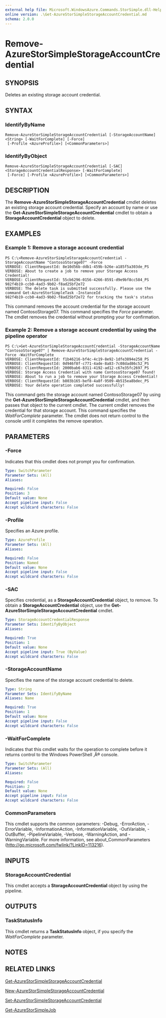 ```yaml
---
external help file: Microsoft.WindowsAzure.Commands.StorSimple.dll-Help.xml
online version: .\Get-AzureStorSimpleStorageAccountCredential.md
schema: 2.0.0
---
```


# Remove-AzureStorSimpleStorageAccountCredential

## SYNOPSIS
Deletes an existing storage account credential.

## SYNTAX

### IdentifyByName
```
Remove-AzureStorSimpleStorageAccountCredential [-StorageAccountName] <String> [-WaitForComplete] [-Force]
 [-Profile <AzureProfile>] [<CommonParameters>]
```

### IdentifyByObject
```
Remove-AzureStorSimpleStorageAccountCredential [-SAC] <StorageAccountCredentialResponse> [-WaitForComplete]
 [-Force] [-Profile <AzureProfile>] [<CommonParameters>]
```

## DESCRIPTION
The **Remove-AzureStorSimpleStorageAccountCredential** cmdlet deletes an existing storage account credential.
Specify an account by name or use the **Get-AzureStorSimpleStorageAccountCredential** cmdlet to obtain a **StorageAccountCredential** object to delete.

## EXAMPLES

### Example 1: Remove a storage account credential
```
PS C:\>Remove-AzureStorSimpleStorageAccountCredential -StorageAccountName "ContosoStorage07" -Force
VERBOSE: ClientRequestId: 8e10d56b-ddb1-459b-b26e-a185f5a303de_PS
VERBOSE: About to create a job to remove your Storage Access Credential! 
VERBOSE: ClientRequestId: 55cb6296-0156-4266-8591-d9e9bf8cc584_PS
982f4b19-ccb0-4ad3-9b02-f8ad25bf2e72
VERBOSE: The delete task is submitted successfully. Please use the command Get-AzureStorSimpleTask -InstanceId
982f4b19-ccb0-4ad3-9b02-f8ad25bf2e72 for tracking the task's status
```

This command removes the account credential for the storage account named ContosoStorage07.
This command specifies the *Force* parameter.
The cmdlet removes the credential without prompting your for confirmation.

### Example 2: Remove a storage account credential by using the pipeline operator
```
PS C:\>Get-AzureStorSimpleStorageAccountCredential -StorageAccountName "ContosoStorage07" | Remove-AzureStorSimpleStorageAccountCredential -Force -WaitForComplete
VERBOSE: ClientRequestId: f1b46216-bf4c-4c19-8e92-1dfe3894e258_PS
VERBOSE: ClientRequestId: 0d946f8f-c771-4ade-8a83-7c08dad86c52_PS
VERBOSE: ClientRequestId: 2000bab6-8311-4192-ad12-c67e35fc2697_PS
VERBOSE: Storage Access Credential with name ContosoStorage07 found! 
VERBOSE: About to run a job to remove your Storage Access Credential! 
VERBOSE: ClientRequestId: b803b165-bef8-4a8f-9509-4b515ea8bdec_PS
VERBOSE: Your delete operation completed successfully!
```

This command gets the storage account named ContosoStorage07 by using the **Get-AzureStorSimpleStorageAccountCredential** cmdlet, and then passes that object to the current cmdlet.
The current cmdlet removes the credential for that storage account.
This command specifies the *WaitForComplete* parameter.
The cmdlet does not return control to the console until it completes the remove operation.

## PARAMETERS

### -Force
Indicates that this cmdlet does not prompt you for confirmation.

```yaml
Type: SwitchParameter
Parameter Sets: (All)
Aliases: 

Required: False
Position: 3
Default value: None
Accept pipeline input: False
Accept wildcard characters: False
```

### -Profile
Specifies an Azure profile.

```yaml
Type: AzureProfile
Parameter Sets: (All)
Aliases: 

Required: False
Position: Named
Default value: None
Accept pipeline input: False
Accept wildcard characters: False
```

### -SAC
Specifies credential, as a **StorageAccountCredential** object, to remove.
To obtain a **StorageAccountCredential** object, use the **Get-AzureStorSimpleStorageAccountCredential** cmdlet.

```yaml
Type: StorageAccountCredentialResponse
Parameter Sets: IdentifyByObject
Aliases: 

Required: True
Position: 1
Default value: None
Accept pipeline input: True (ByValue)
Accept wildcard characters: False
```

### -StorageAccountName
Specifies the name of the storage account credential to delete.

```yaml
Type: String
Parameter Sets: IdentifyByName
Aliases: Name

Required: True
Position: 1
Default value: None
Accept pipeline input: False
Accept wildcard characters: False
```

### -WaitForComplete
Indicates that this cmdlet waits for the operation to complete before it returns control to the Windows PowerShell ‚Â® console.

```yaml
Type: SwitchParameter
Parameter Sets: (All)
Aliases: 

Required: False
Position: 2
Default value: None
Accept pipeline input: False
Accept wildcard characters: False
```

### CommonParameters
This cmdlet supports the common parameters: -Debug, -ErrorAction, -ErrorVariable, -InformationAction, -InformationVariable, -OutVariable, -OutBuffer, -PipelineVariable, -Verbose, -WarningAction, and -WarningVariable. For more information, see about_CommonParameters (http://go.microsoft.com/fwlink/?LinkID=113216).

## INPUTS

### StorageAccountCredential
This cmdlet accepts a **StorageAccountCredential** object by using the pipeline.

## OUTPUTS

### TaskStatusInfo
This cmdlet returns a **TaskStatusInfo** object, if you specify the *WaitForComplete* parameter.

## NOTES

## RELATED LINKS

[Get-AzureStorSimpleStorageAccountCredential](.\Get-AzureStorSimpleStorageAccountCredential.md)

[New-AzureStorSimpleStorageAccountCredential](.\New-AzureStorSimpleStorageAccountCredential.md)

[Set-AzureStorSimpleStorageAccountCredential](.\Set-AzureStorSimpleStorageAccountCredential.md)

[Get-AzureStorSimpleJob](.\Get-AzureStorSimpleJob.md)

